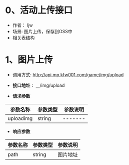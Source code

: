 

# 0、活动上传接口

-  作者： ljw
-  场景: 图片上传，保存到OSS中
-  相关表结构



# 1、图片上传

- 调用方式: http://api.mp.kfw001.com/game/img/upload

+ __接口地址__： __/img/upload

+ __请求参数__

|  参数名称  | 参数类型 | 参数说明 |
| --------- | -------- | ------- |
| uploadimg | string | ------- |


+ __响应参数__

|  参数名称  | 参数类型 | 参数说明 |
| --------- | -------- | ------- |
| path | string | 图片地址 |
